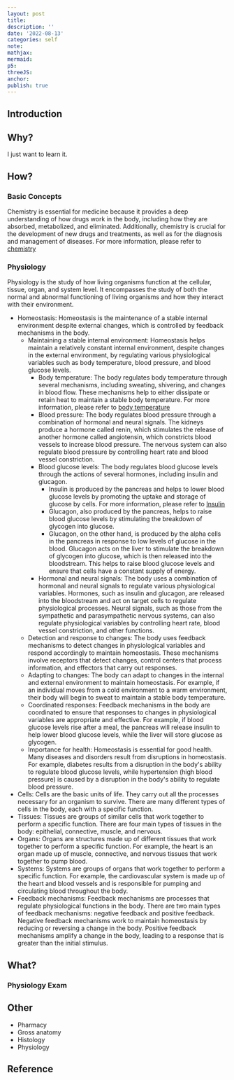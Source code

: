 ```yaml
---
layout: post
title:
description: ''
date: '2022-08-13'
categories: self
note:
mathjax:
mermaid:
p5:
threeJS:
anchor:
publish: true
---
```


## Introduction

## Why?

I just want to learn it.

## How?

### Basic Concepts

Chemistry is essential for medicine because it provides a deep understanding of how drugs work in the body, including how they are absorbed, metabolized, and eliminated. Additionally, chemistry is crucial for the development of new drugs and treatments, as well as for the diagnosis and management of diseases. For more information, please refer to [chemistry]({{site.baseurl}}/blog/chemistry/2022/08/21/chemistry.html)

### Physiology

Physiology is the study of how living organisms function at the cellular, tissue, organ, and system level. It encompasses the study of both the normal and abnormal functioning of living organisms and how they interact with their environment.

* Homeostasis: Homeostasis is the maintenance of a stable internal environment despite external changes, which is controlled by feedback mechanisms in the body.
  * Maintaining a stable internal environment: Homeostasis helps maintain a relatively constant internal environment, despite changes in the external environment, by regulating various physiological variables such as body temperature, blood pressure, and blood glucose levels.
    * Body temperature: The body regulates body temperature through several mechanisms, including sweating, shivering, and changes in blood flow. These mechanisms help to either dissipate or retain heat to maintain a stable body temperature. For more information, please refer to [body temperature]()
    * Blood pressure: The body regulates blood pressure through a combination of hormonal and neural signals. The kidneys produce a hormone called renin, which stimulates the release of another hormone called angiotensin, which constricts blood vessels to increase blood pressure. The nervous system can also regulate blood pressure by controlling heart rate and blood vessel constriction.
    * Blood glucose levels: The body regulates blood glucose levels through the actions of several hormones, including insulin and glucagon.
      * Insulin is produced by the pancreas and helps to lower blood glucose levels by promoting the uptake and storage of glucose by cells. For more information, please refer to [Insulin]({{site.baseurl}}/physiology/2023/05/01/insulin.html)
      * Glucagon, also produced by the pancreas, helps to raise blood glucose levels by stimulating the breakdown of glycogen into glucose.
      * Glucagon, on the other hand, is produced by the alpha cells in the pancreas in response to low levels of glucose in the blood. Glucagon acts on the liver to stimulate the breakdown of glycogen into glucose, which is then released into the bloodstream. This helps to raise blood glucose levels and ensure that cells have a constant supply of energy.
    * Hormonal and neural signals: The body uses a combination of hormonal and neural signals to regulate various physiological variables. Hormones, such as insulin and glucagon, are released into the bloodstream and act on target cells to regulate physiological processes. Neural signals, such as those from the sympathetic and parasympathetic nervous systems, can also regulate physiological variables by controlling heart rate, blood vessel constriction, and other functions.
  * Detection and response to changes: The body uses feedback mechanisms to detect changes in physiological variables and respond accordingly to maintain homeostasis. These mechanisms involve receptors that detect changes, control centers that process information, and effectors that carry out responses.
  * Adapting to changes: The body can adapt to changes in the internal and external environment to maintain homeostasis. For example, if an individual moves from a cold environment to a warm environment, their body will begin to sweat to maintain a stable body temperature.
  * Coordinated responses: Feedback mechanisms in the body are coordinated to ensure that responses to changes in physiological variables are appropriate and effective. For example, if blood glucose levels rise after a meal, the pancreas will release insulin to help lower blood glucose levels, while the liver will store glucose as glycogen.
  * Importance for health: Homeostasis is essential for good health. Many diseases and disorders result from disruptions in homeostasis. For example, diabetes results from a disruption in the body's ability to regulate blood glucose levels, while hypertension (high blood pressure) is caused by a disruption in the body's ability to regulate blood pressure.
* Cells: Cells are the basic units of life. They carry out all the processes necessary for an organism to survive. There are many different types of cells in the body, each with a specific function.
* Tissues: Tissues are groups of similar cells that work together to perform a specific function. There are four main types of tissues in the body: epithelial, connective, muscle, and nervous.
* Organs: Organs are structures made up of different tissues that work together to perform a specific function. For example, the heart is an organ made up of muscle, connective, and nervous tissues that work together to pump blood.
* Systems: Systems are groups of organs that work together to perform a specific function. For example, the cardiovascular system is made up of the heart and blood vessels and is responsible for pumping and circulating blood throughout the body.
* Feedback mechanisms: Feedback mechanisms are processes that regulate physiological functions in the body. There are two main types of feedback mechanisms: negative feedback and positive feedback. Negative feedback mechanisms work to maintain homeostasis by reducing or reversing a change in the body. Positive feedback mechanisms amplify a change in the body, leading to a response that is greater than the initial stimulus.

## What?

### Physiology Exam

## Other

* Pharmacy
* Gross anatomy
* Histology
* Physiology

## Reference
